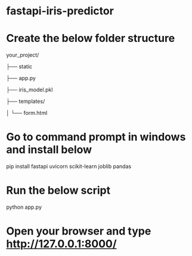 # fastapi-iris-predictor

# Create the below folder structure

your_project/

├── static

├── app.py

├── iris_model.pkl

├── templates/

│   └── form.html


# Go to command prompt in windows and install below


pip install fastapi uvicorn scikit-learn joblib pandas


# Run the below script


python app.py


# Open your browser and type http://127.0.0.1:8000/


